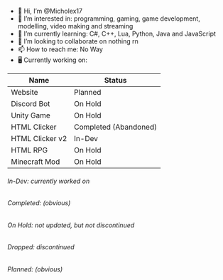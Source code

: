 - 👋 Hi, I’m @Micholex17
- 👀 I’m interested in: programming, gaming, game development, modelling, video making and streaming
- 🌱 I’m currently learning: C#, C++, Lua, Python, Java and JavaScript
- 💞️ I’m looking to collaborate on nothing rn
- 📫 How to reach me: No Way
- 🖥️ Currently working on:

| Name | Status |
| --- | --- |
| Website | Planned |
| Discord Bot | On Hold |
| Unity Game | On Hold |
| HTML Clicker | Completed (Abandoned) |
| HTML Clicker v2 | In-Dev |
| HTML RPG | On Hold |
| Minecraft Mod | On Hold |

###### In-Dev: currently worked on
###### Completed: (obvious)
###### On Hold: not updated, but not discontinued
###### Dropped: discontinued
###### Planned: (obvious)

<!---
Micholex17/Micholex17 is a ✨ special ✨ repository because its `README.md` (this file) appears on your GitHub profile.
You can click the Preview link to take a look at your changes.
--->
